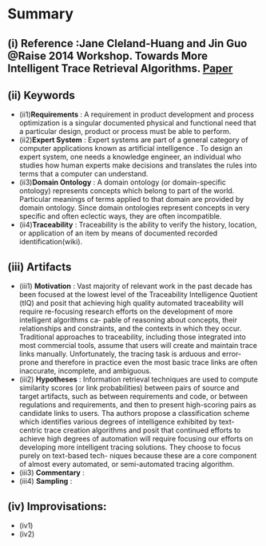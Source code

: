 # Summary
## (i) Reference :Jane Cleland-Huang and Jin Guo @Raise 2014 Workshop. Towards More Intelligent Trace Retrieval Algorithms. [Paper](http://dl.acm.org/citation.cfm?id=2593802)

## (ii) Keywords

  * (ii1)**Requirements** : A requirement in product development and process optimization is a singular documented physical and functional need that a particular design, product or process must be able to perform.
  * (ii2)**Expert System** : Expert systems are part of a general category of computer applications known as artificial intelligence . To design an expert system, one needs a knowledge engineer, an individual who studies how human experts make decisions and translates the rules into terms that a computer can understand.
  * (ii3)**Domain Ontology** : A domain ontology (or domain-specific ontology) represents concepts which belong to part of the world. Particular meanings of terms applied to that domain are provided by domain ontology. Since domain ontologies represent concepts in very specific and often eclectic ways, they are often incompatible.
  * (ii4)**Traceability** : Traceability is the ability to verify the history, location, or application of an item by means of documented recorded identification(wiki).  

## (iii) Artifacts
  * (iii1) **Motivation** : Vast majority of relevant work in the past decade has been focused at the lowest level of the Traceability Intelligence Quotient (tIQ) and posit that achieving high quality automated traceability will require re-focusing research efforts on the development of more intelligent algorithms ca- pable of reasoning about concepts, their relationships and constraints, and the contexts in which they occur. Traditional approaches to traceability, including those integrated into most commercial tools, assume that users will create and maintain trace links manually. Unfortunately, the tracing task is arduous and error-prone and therefore in practice even the most basic trace links are often inaccurate, incomplete, and ambiguous.
  * (iii2) **Hypotheses** : Information retrieval techniques are used to compute similarity scores (or link probabilities) between pairs of source and target artifacts, such as between requirements and code, or between regulations and requirements, and then to present high-scoring pairs as candidate links to users. Tha authors propose a classification scheme which identifies various degrees of intelligence exhibited by text- centric trace creation algorithms and posit that continued efforts to achieve high degrees of automation will require focusing our efforts on developing more intelligent tracing solutions. They choose to focus purely on text-based tech- niques because these are a core component of almost every automated, or semi-automated tracing algorithm.
  * (iii3) **Commentary** : 
  * (iii4) **Sampling** :
  
## (iv) Improvisations:
  * (iv1) 
  * (iv2) 
